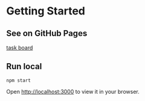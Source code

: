 # Getting Started



## See on GitHub Pages

[task board](https://lyudmiladiachenko.github.io/task-board/build/)

## Run local

`npm start`

Open [http://localhost:3000](http://localhost:3000) to view it in your browser.